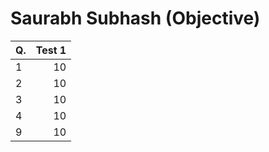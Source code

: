 Saurabh Subhash (Objective)
===========================
|Q.  |Test 1|
|:---|-----:|
|1   |10    |
|2   |10    |
|3   |10    |
|4   |10    |
|9   |10    |